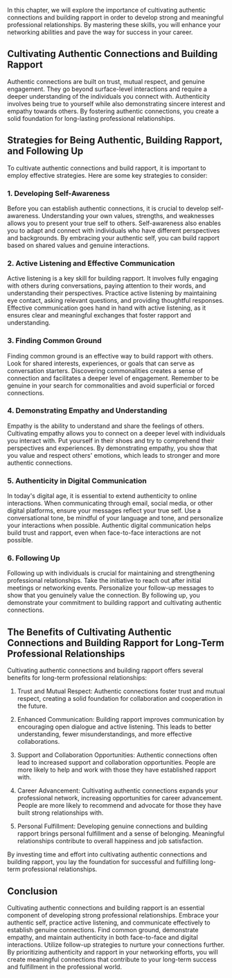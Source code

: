 
In this chapter, we will explore the importance of cultivating authentic connections and building rapport in order to develop strong and meaningful professional relationships. By mastering these skills, you will enhance your networking abilities and pave the way for success in your career.

## Cultivating Authentic Connections and Building Rapport

Authentic connections are built on trust, mutual respect, and genuine engagement. They go beyond surface-level interactions and require a deeper understanding of the individuals you connect with. Authenticity involves being true to yourself while also demonstrating sincere interest and empathy towards others. By fostering authentic connections, you create a solid foundation for long-lasting professional relationships.

## Strategies for Being Authentic, Building Rapport, and Following Up

To cultivate authentic connections and build rapport, it is important to employ effective strategies. Here are some key strategies to consider:

### 1\. Developing Self-Awareness

Before you can establish authentic connections, it is crucial to develop self-awareness. Understanding your own values, strengths, and weaknesses allows you to present your true self to others. Self-awareness also enables you to adapt and connect with individuals who have different perspectives and backgrounds. By embracing your authentic self, you can build rapport based on shared values and genuine interactions.

### 2\. Active Listening and Effective Communication

Active listening is a key skill for building rapport. It involves fully engaging with others during conversations, paying attention to their words, and understanding their perspectives. Practice active listening by maintaining eye contact, asking relevant questions, and providing thoughtful responses. Effective communication goes hand in hand with active listening, as it ensures clear and meaningful exchanges that foster rapport and understanding.

### 3\. Finding Common Ground

Finding common ground is an effective way to build rapport with others. Look for shared interests, experiences, or goals that can serve as conversation starters. Discovering commonalities creates a sense of connection and facilitates a deeper level of engagement. Remember to be genuine in your search for commonalities and avoid superficial or forced connections.

### 4\. Demonstrating Empathy and Understanding

Empathy is the ability to understand and share the feelings of others. Cultivating empathy allows you to connect on a deeper level with individuals you interact with. Put yourself in their shoes and try to comprehend their perspectives and experiences. By demonstrating empathy, you show that you value and respect others' emotions, which leads to stronger and more authentic connections.

### 5\. Authenticity in Digital Communication

In today's digital age, it is essential to extend authenticity to online interactions. When communicating through email, social media, or other digital platforms, ensure your messages reflect your true self. Use a conversational tone, be mindful of your language and tone, and personalize your interactions when possible. Authentic digital communication helps build trust and rapport, even when face-to-face interactions are not possible.

### 6\. Following Up

Following up with individuals is crucial for maintaining and strengthening professional relationships. Take the initiative to reach out after initial meetings or networking events. Personalize your follow-up messages to show that you genuinely value the connection. By following up, you demonstrate your commitment to building rapport and cultivating authentic connections.

## The Benefits of Cultivating Authentic Connections and Building Rapport for Long-Term Professional Relationships

Cultivating authentic connections and building rapport offers several benefits for long-term professional relationships:

1. Trust and Mutual Respect: Authentic connections foster trust and mutual respect, creating a solid foundation for collaboration and cooperation in the future.
    
2. Enhanced Communication: Building rapport improves communication by encouraging open dialogue and active listening. This leads to better understanding, fewer misunderstandings, and more effective collaborations.
    
3. Support and Collaboration Opportunities: Authentic connections often lead to increased support and collaboration opportunities. People are more likely to help and work with those they have established rapport with.
    
4. Career Advancement: Cultivating authentic connections expands your professional network, increasing opportunities for career advancement. People are more likely to recommend and advocate for those they have built strong relationships with.
    
5. Personal Fulfillment: Developing genuine connections and building rapport brings personal fulfillment and a sense of belonging. Meaningful relationships contribute to overall happiness and job satisfaction.
    

By investing time and effort into cultivating authentic connections and building rapport, you lay the foundation for successful and fulfilling long-term professional relationships.

## Conclusion

Cultivating authentic connections and building rapport is an essential component of developing strong professional relationships. Embrace your authentic self, practice active listening, and communicate effectively to establish genuine connections. Find common ground, demonstrate empathy, and maintain authenticity in both face-to-face and digital interactions. Utilize follow-up strategies to nurture your connections further. By prioritizing authenticity and rapport in your networking efforts, you will create meaningful connections that contribute to your long-term success and fulfillment in the professional world.
